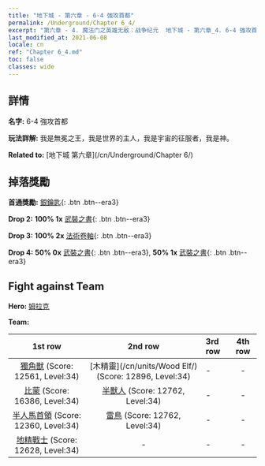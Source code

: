 ```yaml
---
title: "地下城 - 第六章 - 6-4 強攻首都"
permalink: /Underground/Chapter 6_4/
excerpt: "第六章 - 4. 魔法门之英雄无敌：战争纪元  地下城 - 第六章_4. 6-4 強攻首都"
last_modified_at: 2021-06-08
locale: cn
ref: "Chapter 6_4.md"
toc: false
classes: wide
---
```


## 詳情

 **名字:** 6-4 強攻首都

 **玩法詳解:**       我是無冕之王，我是世界的主人，我是宇宙的征服者，我是神。

 **Related to:** [地下城 第六章](/cn/Underground/Chapter 6/)

## 掉落獎勵

 **首通獎勵:** [銀鑰匙](/cn/Items/con_693/){: .btn .btn--era3}

 **Drop 2:** **100% 1x** [武裝之書](/cn/Items/mat_32/){: .btn .btn--era3}

 **Drop 3:** **100% 2x** [法術卷軸](/cn/Items/con_694/){: .btn .btn--era3}

 **Drop 4:** **50% 0x** [武裝之書](/cn/Items/mat_25/){: .btn .btn--era3}, **50% 1x** [武裝之書](/cn/Items/mat_25/){: .btn .btn--era3}


## Fight against Team
 **Hero:** [姆拉克](/cn/heroes/Mullich/)

 **Team:**


  | 1st row | 2nd row | 3rd row | 4th row |
  |:----:|:----:|:----|:----:|
  | [獨角獸](/cn/units/Unicorn/) (Score: 12561, Level:34)  | [木精靈](/cn/units/Wood Elf/) (Score: 12896, Level:34)  | - | - |
  | [比蒙](/cn/units/Behemoth/) (Score: 16386, Level:34)  | [半獸人](/cn/units/Orc/) (Score: 12762, Level:34)  | - | - |
  | [半人馬首領](/cn/units/Centaur/) (Score: 12360, Level:34)  | [雷鳥](/cn/units/Roc/) (Score: 12762, Level:34)  | - | - |
  | [地精戰士](/cn/units/Goblin/) (Score: 12628, Level:34)  | - | - | - |


